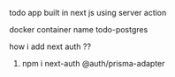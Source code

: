 todo app built in next js using server action 

docker container name todo-postgres 

how i add next auth ?? 
1. npm i next-auth @auth/prisma-adapter
